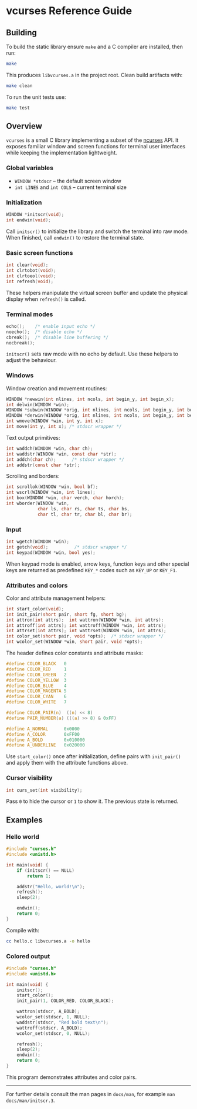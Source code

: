 # vcurses Reference Guide

## Building

To build the static library ensure `make` and a C compiler are installed, then run:

```sh
make
```

This produces `libvcurses.a` in the project root. Clean build artifacts with:

```sh
make clean
```

To run the unit tests use:

```sh
make test
```

## Overview

`vcurses` is a small C library implementing a subset of the [ncurses](https://invisible-island.net/ncurses/) API. It exposes familiar window and screen functions for terminal user interfaces while keeping the implementation lightweight.

### Global variables

- `WINDOW *stdscr` – the default screen window
- `int LINES` and `int COLS` – current terminal size

### Initialization

```c
WINDOW *initscr(void);
int endwin(void);
```

Call `initscr()` to initialize the library and switch the terminal into raw mode. When finished, call `endwin()` to restore the terminal state.

### Basic screen functions

```c
int clear(void);
int clrtobot(void);
int clrtoeol(void);
int refresh(void);
```

These helpers manipulate the virtual screen buffer and update the physical display when `refresh()` is called.

### Terminal modes

```c
echo();    /* enable input echo */
noecho();  /* disable echo */
cbreak();  /* disable line buffering */
nocbreak();
```

`initscr()` sets raw mode with no echo by default. Use these helpers to adjust the behaviour.

### Windows

Window creation and movement routines:

```c
WINDOW *newwin(int nlines, int ncols, int begin_y, int begin_x);
int delwin(WINDOW *win);
WINDOW *subwin(WINDOW *orig, int nlines, int ncols, int begin_y, int begin_x);
WINDOW *derwin(WINDOW *orig, int nlines, int ncols, int begin_y, int begin_x);
int wmove(WINDOW *win, int y, int x);
int move(int y, int x); /* stdscr wrapper */
```

Text output primitives:

```c
int waddch(WINDOW *win, char ch);
int waddstr(WINDOW *win, const char *str);
int addch(char ch);      /* stdscr wrapper */
int addstr(const char *str);
```

Scrolling and borders:

```c
int scrollok(WINDOW *win, bool bf);
int wscrl(WINDOW *win, int lines);
int box(WINDOW *win, char verch, char horch);
int wborder(WINDOW *win,
            char ls, char rs, char ts, char bs,
            char tl, char tr, char bl, char br);
```

### Input

```c
int wgetch(WINDOW *win);
int getch(void);          /* stdscr wrapper */
int keypad(WINDOW *win, bool yes);
```

When keypad mode is enabled, arrow keys, function keys and other special keys are returned as predefined `KEY_*` codes such as `KEY_UP` or `KEY_F1`.

### Attributes and colors

Color and attribute management helpers:

```c
int start_color(void);
int init_pair(short pair, short fg, short bg);
int attron(int attrs);  int wattron(WINDOW *win, int attrs);
int attroff(int attrs); int wattroff(WINDOW *win, int attrs);
int attrset(int attrs); int wattrset(WINDOW *win, int attrs);
int color_set(short pair, void *opts);  /* stdscr wrapper */
int wcolor_set(WINDOW *win, short pair, void *opts);
```

The header defines color constants and attribute masks:

```c
#define COLOR_BLACK   0
#define COLOR_RED     1
#define COLOR_GREEN   2
#define COLOR_YELLOW  3
#define COLOR_BLUE    4
#define COLOR_MAGENTA 5
#define COLOR_CYAN    6
#define COLOR_WHITE   7

#define COLOR_PAIR(n)  ((n) << 8)
#define PAIR_NUMBER(a) (((a) >> 8) & 0xFF)

#define A_NORMAL      0x0000
#define A_COLOR       0xFF00
#define A_BOLD        0x010000
#define A_UNDERLINE   0x020000
```

Use `start_color()` once after initialization, define pairs with `init_pair()` and apply them with the attribute functions above.

### Cursor visibility

```c
int curs_set(int visibility);
```

Pass `0` to hide the cursor or `1` to show it. The previous state is returned.

## Examples

### Hello world

```c
#include "curses.h"
#include <unistd.h>

int main(void) {
    if (initscr() == NULL)
        return 1;

    addstr("Hello, world!\n");
    refresh();
    sleep(2);

    endwin();
    return 0;
}
```

Compile with:

```sh
cc hello.c libvcurses.a -o hello
```

### Colored output

```c
#include "curses.h"
#include <unistd.h>

int main(void) {
    initscr();
    start_color();
    init_pair(1, COLOR_RED, COLOR_BLACK);

    wattron(stdscr, A_BOLD);
    wcolor_set(stdscr, 1, NULL);
    waddstr(stdscr, "Red bold text\n");
    wattroff(stdscr, A_BOLD);
    wcolor_set(stdscr, 0, NULL);

    refresh();
    sleep(2);
    endwin();
    return 0;
}
```

This program demonstrates attributes and color pairs.

---

For further details consult the man pages in `docs/man`, for example `man docs/man/initscr.3`.
